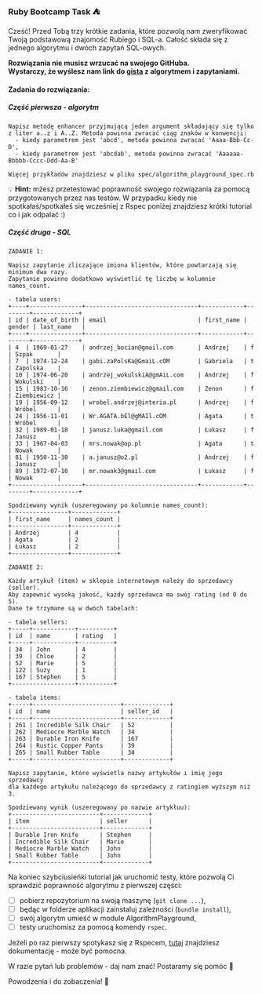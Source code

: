 ### Ruby Bootcamp Task ⛺

Cześć! Przed Tobą trzy krótkie zadania, które pozwolą nam zweryfikować 
Twoją podstawową znajomość Rubiego i SQL-a. Całość składa się z 
jednego algorytmu i dwóch zapytań SQL-owych. 

**Rozwiązania nie musisz wrzucać na swojego GitHuba.</br>Wystarczy, że wyślesz nam link do [gista](https://gist.github.com/) z algorytmem i zapytaniami.**

#### Zadania do rozwiązania:

##### Część pierwsza - algorytm

```
Napisz metodę enhancer przyjmującą jeden argument składający się tylko 
z liter a..z i A..Z. Metoda powinna zwracać ciąg znaków w konwencji:
  - kiedy parametrem jest 'abcd', metoda powinna zwracać 'Aaaa-Bbb-Cc-D',
  - kiedy parametrem jest 'abcdab', metoda powinna zwracać 'Aaaaaa-Bbbbb-Cccc-Ddd-Aa-B'

Więcej przykładów znajdziesz w pliku spec/algorithm_playground_spec.rb
```

💡 **Hint:** mżesz przetestować poprawność swojego rozwiązania za pomocą przygotowanych przez nas testów. 
W przypadku kiedy nie spotkałaś/spotkałeś się wcześniej z Rspec poniżej
znajdziesz krótki tutorial co i jak odpalać :)

##### Część druga - SQL

```
ZADANIE 1:

Napisz zapytanie zliczające imiona klientów, które powtarzają się minimum dwa razy.
Zapytanie powinno dodatkowo wyświetlić tę liczbę w kolumnie names_count.

- tabela users:
+----+---------------+--------------------------------+------------+--------+-------------+
| id | date_of_birth | email                          | first_name | gender | last_name   |
+----+---------------+--------------------------------+------------+--------+-------------+
| 4  | 1969-01-27    | andrzej_bocian@gmail.com       | Andrzej    | f      | Szpak       |
| 7  | 1974-12-24    | gabi.zaPolsKa@GmaiL.cOM        | Gabriela   | t      | Zapolska    |
| 10 | 1974-06-20    | andrzej_wokulskiA@gmAiL.com    | Andrzej    | f      | Wokulski    |
| 15 | 1983-10-16    | zenon.ziembiewicz@gmail.com    | Zenon      | f      | Ziembiewicz |
| 19 | 1956-09-12    | wrobel.andrzej@interia.pl      | Andrzej    | f      | Wróbel      |
| 24 | 1956-11-01    | Wr.AGATA.bEl@gMAIl.cOM         | Agata      | t      | Wróbel      |
| 32 | 1989-01-18    | janusz.luka@gmail.com          | Łukasz     | f      | Janusz      |
| 33 | 1967-04-03    | mrs.nowak@op.pl                | Agata      | t      | Nowak       |
| 81 | 1950-11-30    | a.janusz@o2.pl                 | Andrzej    | f      | Janusz      |
| 89 | 1972-07-10    | mr.nowak3@gmail.com            | Łukasz     | f      | Nowak       |
+--------------------+--------------------------------+------------+--------+-------------+

Spodziewany wynik (uszeregowany po kolumnie names_count):
+----------------+-------------+
| first_name     | names_count |
+----------------+-------------+
| Andrzej        | 4           |
| Agata          | 2           |
| Łukasz         | 2           |
+----------------+-------------+
```

```
ZADANIE 2:

Każdy artykuł (item) w sklepie internetowym należy do sprzedawcy (seller).
Aby zapewnić wysoką jakość, każdy sprzedawca ma swój rating (od 0 do 5). 
Dane te trzymane są w dwóch tabelach:

- tabela sellers:
+-----+------------+----------+
| id  | name       | rating   |
+-----+------------+----------+
| 34  | John       | 4        |
| 39  | Chloe      | 2        |
| 52  | Marie      | 5        |
| 122 | Suzy       | 1        |
| 167 | Stephen    | 5        |
+------------------+----------+

- tabela items:
+-----+-------------------------+-------------+
| id  | name                    | seller_id   |
+-----+-------------------------+-------------+
| 261 | Incredible Silk Chair   | 52          |
| 262 | Mediocre Marble Watch   | 34          |
| 263 | Durable Iron Knife      | 167         |
| 264 | Rustic Copper Pants     | 39          |
| 265 | Small Rubber Table      | 34          |
+-----+-------------------------+-------------+

Napisz zapytanie, które wyświetla nazwy artykułów i imię jego sprzedawcy
dla każdego artykułu należącego do sprzedawcy z ratingiem wyższym niż 3.

Spodziewany wynik (uszeregowany po nazwie artykłuu):
+-------------------------+-------------+
| item                    | seller      |
+-------------------------+-------------+
| Durable Iron Knife      | Stephen     |
| Incredible Silk Chair   | Marie       |
| Mediocre Marble Watch   | John        |
| Small Rubber Table      | John        |
+-------------------------+-------------+
```

Na koniec szybciusieńki tutorial jak uruchomić testy, które pozwolą Ci sprawdzić
poprawność algorytmu z pierwszej części: 
- [ ] pobierz repozytorium na swoją maszynę (`git clone ...`),
- [ ] będąc w folderze aplikacji zainstaluj zależności (`bundle install`),
- [ ] swój algorytm umieść w module AlgorithmPlayground,
- [ ] testy uruchomisz za pomocą komendy `rspec`.

Jeżeli po raz pierwszy spotykasz się z Rspecem, 
[tutaj](https://relishapp.com/rspec) znajdziesz dokumentację - może być pomocna.

W razie pytań lub problemów - daj nam znać! Postaramy się pomóc 🙂

Powodzenia i do zobaczenia! 🤞
